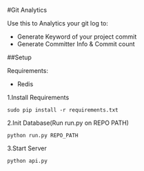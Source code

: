 #Git Analytics

Use this to Analytics your git log to:

- Generate Keyword of your project commit 
- Generate Committer Info & Commit count

##Setup

Requirements:

- Redis

1.Install Requirements

    sudo pip install -r requirements.txt

2.Init Database(Run run.py on REPO PATH)

    python run.py REPO_PATH

3.Start Server

    python api.py    